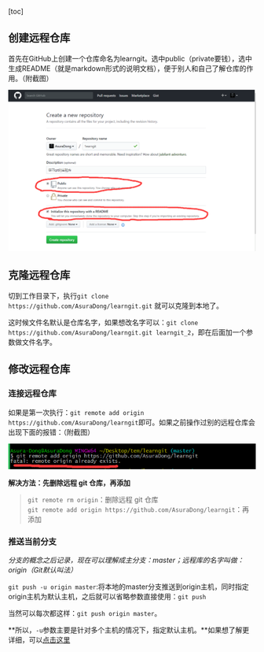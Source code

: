 [toc]

## 创建远程仓库
首先在GitHub上创建一个仓库命名为learngit。选中public（private要钱），选中 生成README（就是markdown形式的说明文档），便于别人和自己了解仓库的作用。（附截图）

![](../../Images/Git/GitHub：创建和修改远程仓库/1.png)


## 克隆远程仓库
切到工作目录下，执行`git clone https://github.com/AsuraDong/learngit.git` 就可以克隆到本地了。

这时候文件名默认是仓库名字，如果想改名字可以：`git clone https://github.com/AsuraDong/learngit.git learngit_2`，即在后面加一个参数做文件名字。


## 修改远程仓库

### 连接远程仓库
如果是第一次执行：`git remote add origin https://github.com/AsuraDong/learngit`即可。如果之前操作过别的远程仓库会出现下面的报错：（附截图）

![](../../Images/Git/GitHub：创建和修改远程仓库/2.png)


**解决方法：先删除远程 git 仓库，再添加**
> `git remote rm origin`：删除远程 git 仓库<br>
`git remote add origin https://github.com/AsuraDong/learngit`：再添加

### 推送当前分支

*分支的概念之后记录，现在可以理解成主分支：master；远程库的名字叫做：origin（Git默认叫法）*

`git push -u origin master`:将本地的master分支推送到origin主机，同时指定origin主机为默认主机，之后就可以省略参数直接使用：`git push`

当然可以每次都这样：`git push origin master`。

**所以，`-u`参数主要是针对多个主机的情况下，指定默认主机。**如果想了解更详细，可以[点击这里](https://www.zhihu.com/question/20019419)